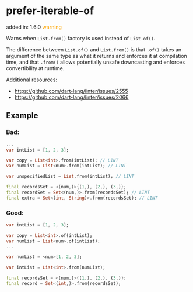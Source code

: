 # prefer-iterable-of
added in: 1.6.0 <span style="color: orange">warning</span>

Warns when `List.from()` factory is used instead of `List.of()`.

The difference between `List.of()` and `List.from()` is that `.of()` takes an argument of the same type as what it returns and enforces it at compilation time, and that `.from()` allows potentially unsafe downcasting and enforces convertibility at runtime.

Additional resources:

- https://github.com/dart-lang/linter/issues/2555
- https://github.com/dart-lang/linter/issues/2066

## Example
### Bad:
```dart
...
var intList = [1, 2, 3];

var copy = List<int>.from(intList); // LINT
var numList = List<num>.from(intList); // LINT

var unspecifiedList = List.from(intList); // LINT

final recordsSet = <(num,)>{(1,), (2,), (3,)};
final recordSet = Set<(num,)>.from(recordsSet); // LINT
final extra = Set<(int, String)>.from(recordsSet); // LINT
```
### Good:
```dart
var intList = [1, 2, 3];

var copy = List<int>.of(intList);
var numList = List<num>.of(intList);
...

var numList = <num>[1, 2, 3];

var intList = List<int>.from(numList);

final recordsSet = <(num,)>{(1,), (2,), (3,)};
final record = Set<(int,)>.from(recordsSet);
```
